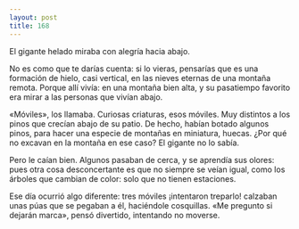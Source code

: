 ```yaml
---
layout: post
title: 168
---
```


El gigante helado miraba con alegría hacia abajo.

No es como que te darías cuenta: si lo vieras, pensarías que es una formación de hielo, casi vertical, en las nieves eternas de una montaña remota. Porque allí vivía: en una montaña bien alta, y su pasatiempo favorito era mirar a las personas que vivían abajo.

«Móviles», los llamaba. Curiosas criaturas, esos móviles. Muy distintos a los pinos que crecían abajo de su patio. De hecho, habían botado algunos pinos, para hacer una especie de montañas en miniatura, huecas. ¿Por qué no excavan en la montaña en ese caso? El gigante no lo sabía.

Pero le caían bien. Algunos pasaban de cerca, y se aprendía sus olores: pues otra cosa desconcertante es que no siempre se veían igual, como los árboles que cambian de color: solo que no tienen estaciones.

Ese día ocurrió algo diferente: tres móviles ¡intentaron treparlo! calzaban unas púas que se pegaban a él, haciéndole cosquillas. «Me pregunto si dejarán marca», pensó divertido, intentando no moverse.
